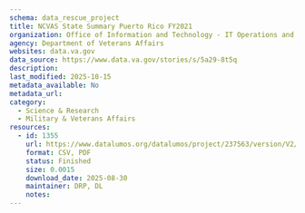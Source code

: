```yaml
---
schema: data_rescue_project 
title: NCVAS State Summary Puerto Rico FY2021
organization: Office of Information and Technology - IT Operations and Services (ITOPS)
agency: Department of Veterans Affairs
websites: data.va.gov
data_source: https://www.data.va.gov/stories/s/5a29-8t5q
description: 
last_modified: 2025-10-15
metadata_available: No
metadata_url: 
category:
  - Science & Research 
  - Military & Veterans Affairs 
resources:
  - id: 1355
    url: https://www.datalumos.org/datalumos/project/237563/version/V2/view
    format: CSV, PDF
    status: Finished
    size: 0.0015
    download_date: 2025-08-30
    maintainer: DRP, DL
    notes: 
---
```

